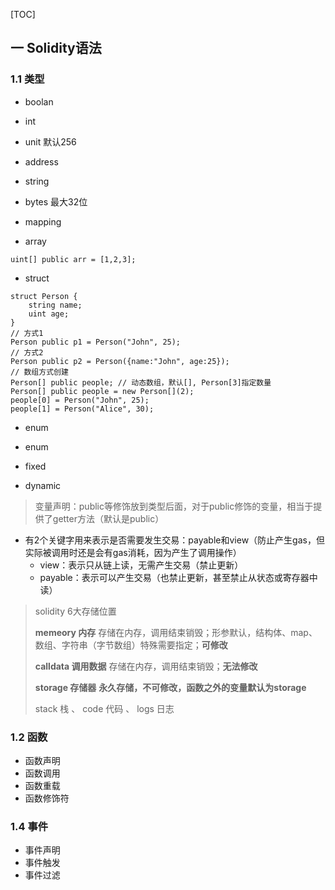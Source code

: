 [TOC]

## 一 Solidity语法
### 1.1 类型
+ boolan
+ int
+ unit 默认256
+ address
+ string
+ bytes 最大32位
+ mapping

+ array
```sol
uint[] public arr = [1,2,3];
```
+ struct
```sol
struct Person {
    string name;
    uint age;
}
// 方式1
Person public p1 = Person("John", 25);
// 方式2
Person public p2 = Person({name:"John", age:25});
// 数组方式创建
Person[] public people; // 动态数组，默认[], Person[3]指定数量
Person[] public people = new Person[](2);
people[0] = Person("John", 25);
people[1] = Person("Alice", 30);
```
+ enum

+ enum
+ fixed
+ dynamic

> 变量声明：public等修饰放到类型后面，对于public修饰的变量，相当于提供了getter方法（默认是public）
+ 有2个关键字用来表示是否需要发生交易：payable和view（防止产生gas，但实际被调用时还是会有gas消耗，因为产生了调用操作）
    + view：表示只从链上读，无需产生交易（禁止更新）
    + payable：表示可以产生交易（也禁止更新，甚至禁止从状态或寄存器中读）

> solidity 6大存储位置
>
> **memeory 内存** 存储在内存，调用结束销毁；形参默认，结构体、map、数组、字符串（字节数组）特殊需要指定；**可修改**
>
> **calldata 调用数据** 存储在内存，调用结束销毁；**无法修改**
>
> **storage 存储器** **永久存储，不可修改，函数之外的变量默认为storage**
>
> stack 栈 、 code 代码 、 logs 日志
### 1.2 函数
+ 函数声明
+ 函数调用
+ 函数重载
+ 函数修饰符

### 1.4 事件
+ 事件声明
+ 事件触发
+ 事件过滤